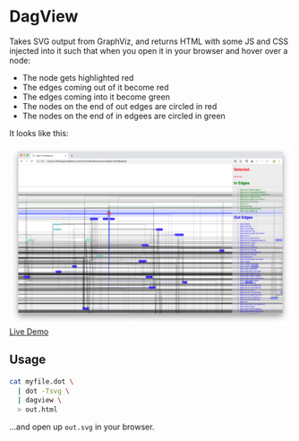 # DagView

Takes SVG output from GraphViz, and returns HTML with some JS and CSS
injected into it such that when you open it in your browser and
hover over a node:

- The node gets highlighted red
- The edges coming out of it become red
- The edges coming into it become green
- The nodes on the end of out edges are circled in red
- The nodes on the end of in edgees are circled in green

It looks like this:

![dag view](./example/example.png)
[Live Demo](https://amazing-feynman-ce1493.netlify.com/example.svg)

## Usage

```bash
cat myfile.dot \
  | dot -Tsvg \
  | dagview \
  > out.html
```
 
...and open up `out.svg` in your browser.
